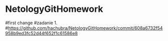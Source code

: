 # NetologyGitHomework
#first change
#zadanie 1. 
#https://github.com/hachubra/NetologyGitHomework/commit/608a6732f54958b9ed3fc52d44f652f1c61586e8